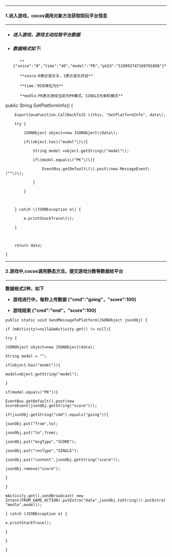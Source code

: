 # 

---

#### 1.进入游戏，cocos调用对象方法获取陌玩平台信息

---

* ##### **进入游戏，游戏主动拉取平台数据**
* ##### 数据格式如下:

  ```
     **{"voice":"0","time":"40","model":"PK","pkId":"519092747169701888"}**

     **voice:0表示音乐关，1表示音乐开启**

     **time：时间单位为S**

     **modle:PK表示游戏当前为PK模式，SINGLE为单机模式**
  ```

public  String GetPlatformInfo\(\) {

```
    ExportJavaFunction.CallBackToJS \(this, "GetPlatformInfo", data\);

    try {

        JSONObject object=new JSONObject\(data\);

        if\(object.has\("model"\)\){

            String model =object.getString\("model"\);

            if\(model.equals\("PK"\)\){

                EventBus.getDefault\(\).post\(new MessageEvent\(""\)\);

            }

        }



    } catch \(JSONException e\) {

        e.printStackTrace\(\);

    }



    return data;

}
```

---

#### 2.游戏中,cocos调用静态方法，提交游戏分数等数据给平台

---

**数据格式2种，如下**

* **游戏进行中，每秒上传数据 {"cmd":"going"，"score":100}**

* **游戏结束 {"cmd":"end"，"score":100}**

`public static void SendMessageToPlatform(JSONObject jsonObj) {`

`if (mActivity!=null&&mActivity.get() != null){`

`try {`

`JSONObject object=new JSONObject(data);`

`String model = "";`

`if(object.has("model")){`

`model=object.getString("model");`

`}`

`if(model.equals("PK")){`

`EventBus.getDefault().post(new ScoreEvent(jsonObj.getString("score")));`

`if(jsonObj.getString("cmd").equals("going")){`

`jsonObj.put("from",to);`

`jsonObj.put("to",from);`

`jsonObj.put("msgType","SCORE");`

`jsonObj.put("recType","SINGLE");`

`jsonObj.put("content",jsonObj.getString("score"));`

`jsonObj.remove("score");`

`}`

`}`

`mActivity.get().sendBroadcast( new Intent(FROM_GAME_ACTION).putExtra("data",jsonObj.toString()).putExtra("modle",model));`

`} catch (JSONException e) {`

`e.printStackTrace();`

`}`

`}`

`}`

